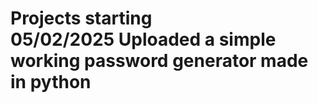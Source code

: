 <h1>Projects starting
<br>
<b> 05/02/2025 Uploaded a simple working password generator made in python 
